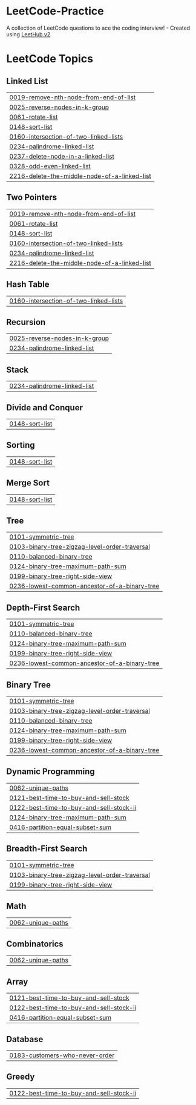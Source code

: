 # LeetCode-Practice
A collection of LeetCode questions to ace the coding interview! - Created using [LeetHub v2](https://github.com/arunbhardwaj/LeetHub-2.0)

<!---LeetCode Topics Start-->
# LeetCode Topics
## Linked List
|  |
| ------- |
| [0019-remove-nth-node-from-end-of-list](https://github.com/Rohit916214/LeetCode-Practice/tree/master/0019-remove-nth-node-from-end-of-list) |
| [0025-reverse-nodes-in-k-group](https://github.com/Rohit916214/LeetCode-Practice/tree/master/0025-reverse-nodes-in-k-group) |
| [0061-rotate-list](https://github.com/Rohit916214/LeetCode-Practice/tree/master/0061-rotate-list) |
| [0148-sort-list](https://github.com/Rohit916214/LeetCode-Practice/tree/master/0148-sort-list) |
| [0160-intersection-of-two-linked-lists](https://github.com/Rohit916214/LeetCode-Practice/tree/master/0160-intersection-of-two-linked-lists) |
| [0234-palindrome-linked-list](https://github.com/Rohit916214/LeetCode-Practice/tree/master/0234-palindrome-linked-list) |
| [0237-delete-node-in-a-linked-list](https://github.com/Rohit916214/LeetCode-Practice/tree/master/0237-delete-node-in-a-linked-list) |
| [0328-odd-even-linked-list](https://github.com/Rohit916214/LeetCode-Practice/tree/master/0328-odd-even-linked-list) |
| [2216-delete-the-middle-node-of-a-linked-list](https://github.com/Rohit916214/LeetCode-Practice/tree/master/2216-delete-the-middle-node-of-a-linked-list) |
## Two Pointers
|  |
| ------- |
| [0019-remove-nth-node-from-end-of-list](https://github.com/Rohit916214/LeetCode-Practice/tree/master/0019-remove-nth-node-from-end-of-list) |
| [0061-rotate-list](https://github.com/Rohit916214/LeetCode-Practice/tree/master/0061-rotate-list) |
| [0148-sort-list](https://github.com/Rohit916214/LeetCode-Practice/tree/master/0148-sort-list) |
| [0160-intersection-of-two-linked-lists](https://github.com/Rohit916214/LeetCode-Practice/tree/master/0160-intersection-of-two-linked-lists) |
| [0234-palindrome-linked-list](https://github.com/Rohit916214/LeetCode-Practice/tree/master/0234-palindrome-linked-list) |
| [2216-delete-the-middle-node-of-a-linked-list](https://github.com/Rohit916214/LeetCode-Practice/tree/master/2216-delete-the-middle-node-of-a-linked-list) |
## Hash Table
|  |
| ------- |
| [0160-intersection-of-two-linked-lists](https://github.com/Rohit916214/LeetCode-Practice/tree/master/0160-intersection-of-two-linked-lists) |
## Recursion
|  |
| ------- |
| [0025-reverse-nodes-in-k-group](https://github.com/Rohit916214/LeetCode-Practice/tree/master/0025-reverse-nodes-in-k-group) |
| [0234-palindrome-linked-list](https://github.com/Rohit916214/LeetCode-Practice/tree/master/0234-palindrome-linked-list) |
## Stack
|  |
| ------- |
| [0234-palindrome-linked-list](https://github.com/Rohit916214/LeetCode-Practice/tree/master/0234-palindrome-linked-list) |
## Divide and Conquer
|  |
| ------- |
| [0148-sort-list](https://github.com/Rohit916214/LeetCode-Practice/tree/master/0148-sort-list) |
## Sorting
|  |
| ------- |
| [0148-sort-list](https://github.com/Rohit916214/LeetCode-Practice/tree/master/0148-sort-list) |
## Merge Sort
|  |
| ------- |
| [0148-sort-list](https://github.com/Rohit916214/LeetCode-Practice/tree/master/0148-sort-list) |
## Tree
|  |
| ------- |
| [0101-symmetric-tree](https://github.com/Rohit916214/LeetCode-Practice/tree/master/0101-symmetric-tree) |
| [0103-binary-tree-zigzag-level-order-traversal](https://github.com/Rohit916214/LeetCode-Practice/tree/master/0103-binary-tree-zigzag-level-order-traversal) |
| [0110-balanced-binary-tree](https://github.com/Rohit916214/LeetCode-Practice/tree/master/0110-balanced-binary-tree) |
| [0124-binary-tree-maximum-path-sum](https://github.com/Rohit916214/LeetCode-Practice/tree/master/0124-binary-tree-maximum-path-sum) |
| [0199-binary-tree-right-side-view](https://github.com/Rohit916214/LeetCode-Practice/tree/master/0199-binary-tree-right-side-view) |
| [0236-lowest-common-ancestor-of-a-binary-tree](https://github.com/Rohit916214/LeetCode-Practice/tree/master/0236-lowest-common-ancestor-of-a-binary-tree) |
## Depth-First Search
|  |
| ------- |
| [0101-symmetric-tree](https://github.com/Rohit916214/LeetCode-Practice/tree/master/0101-symmetric-tree) |
| [0110-balanced-binary-tree](https://github.com/Rohit916214/LeetCode-Practice/tree/master/0110-balanced-binary-tree) |
| [0124-binary-tree-maximum-path-sum](https://github.com/Rohit916214/LeetCode-Practice/tree/master/0124-binary-tree-maximum-path-sum) |
| [0199-binary-tree-right-side-view](https://github.com/Rohit916214/LeetCode-Practice/tree/master/0199-binary-tree-right-side-view) |
| [0236-lowest-common-ancestor-of-a-binary-tree](https://github.com/Rohit916214/LeetCode-Practice/tree/master/0236-lowest-common-ancestor-of-a-binary-tree) |
## Binary Tree
|  |
| ------- |
| [0101-symmetric-tree](https://github.com/Rohit916214/LeetCode-Practice/tree/master/0101-symmetric-tree) |
| [0103-binary-tree-zigzag-level-order-traversal](https://github.com/Rohit916214/LeetCode-Practice/tree/master/0103-binary-tree-zigzag-level-order-traversal) |
| [0110-balanced-binary-tree](https://github.com/Rohit916214/LeetCode-Practice/tree/master/0110-balanced-binary-tree) |
| [0124-binary-tree-maximum-path-sum](https://github.com/Rohit916214/LeetCode-Practice/tree/master/0124-binary-tree-maximum-path-sum) |
| [0199-binary-tree-right-side-view](https://github.com/Rohit916214/LeetCode-Practice/tree/master/0199-binary-tree-right-side-view) |
| [0236-lowest-common-ancestor-of-a-binary-tree](https://github.com/Rohit916214/LeetCode-Practice/tree/master/0236-lowest-common-ancestor-of-a-binary-tree) |
## Dynamic Programming
|  |
| ------- |
| [0062-unique-paths](https://github.com/Rohit916214/LeetCode-Practice/tree/master/0062-unique-paths) |
| [0121-best-time-to-buy-and-sell-stock](https://github.com/Rohit916214/LeetCode-Practice/tree/master/0121-best-time-to-buy-and-sell-stock) |
| [0122-best-time-to-buy-and-sell-stock-ii](https://github.com/Rohit916214/LeetCode-Practice/tree/master/0122-best-time-to-buy-and-sell-stock-ii) |
| [0124-binary-tree-maximum-path-sum](https://github.com/Rohit916214/LeetCode-Practice/tree/master/0124-binary-tree-maximum-path-sum) |
| [0416-partition-equal-subset-sum](https://github.com/Rohit916214/LeetCode-Practice/tree/master/0416-partition-equal-subset-sum) |
## Breadth-First Search
|  |
| ------- |
| [0101-symmetric-tree](https://github.com/Rohit916214/LeetCode-Practice/tree/master/0101-symmetric-tree) |
| [0103-binary-tree-zigzag-level-order-traversal](https://github.com/Rohit916214/LeetCode-Practice/tree/master/0103-binary-tree-zigzag-level-order-traversal) |
| [0199-binary-tree-right-side-view](https://github.com/Rohit916214/LeetCode-Practice/tree/master/0199-binary-tree-right-side-view) |
## Math
|  |
| ------- |
| [0062-unique-paths](https://github.com/Rohit916214/LeetCode-Practice/tree/master/0062-unique-paths) |
## Combinatorics
|  |
| ------- |
| [0062-unique-paths](https://github.com/Rohit916214/LeetCode-Practice/tree/master/0062-unique-paths) |
## Array
|  |
| ------- |
| [0121-best-time-to-buy-and-sell-stock](https://github.com/Rohit916214/LeetCode-Practice/tree/master/0121-best-time-to-buy-and-sell-stock) |
| [0122-best-time-to-buy-and-sell-stock-ii](https://github.com/Rohit916214/LeetCode-Practice/tree/master/0122-best-time-to-buy-and-sell-stock-ii) |
| [0416-partition-equal-subset-sum](https://github.com/Rohit916214/LeetCode-Practice/tree/master/0416-partition-equal-subset-sum) |
## Database
|  |
| ------- |
| [0183-customers-who-never-order](https://github.com/Rohit916214/LeetCode-Practice/tree/master/0183-customers-who-never-order) |
## Greedy
|  |
| ------- |
| [0122-best-time-to-buy-and-sell-stock-ii](https://github.com/Rohit916214/LeetCode-Practice/tree/master/0122-best-time-to-buy-and-sell-stock-ii) |
<!---LeetCode Topics End-->